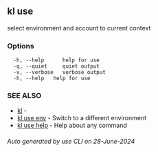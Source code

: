 ## kl use

select environment and account to current context



### Options

```
  -h, --help      help for use
  -q, --quiet     quiet output
  -v, --verbose   verbose output
  -h, --help   help for use
```

### SEE ALSO

* [kl](kl.md)  - 
* [kl use env](kl_use_env.md)  - Switch to a different environment
* [kl use help](kl_use_help.md)  - Help about any command

###### Auto generated by use CLI on 28-June-2024

